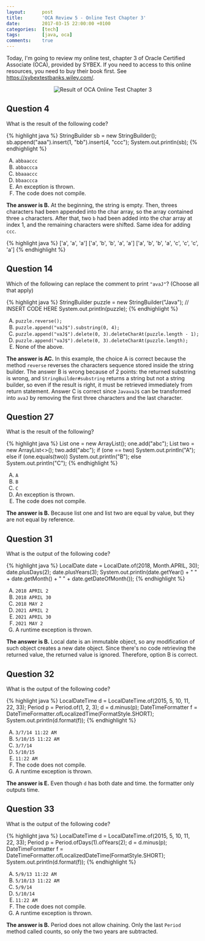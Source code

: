 ```yaml
---
layout:      post
title:       'OCA Review 5 - Online Test Chapter 3'
date:        2017-03-15 22:00:00 +0100
categories:  [tech]
tags:        [java, oca]
comments:    true
---
```


Today, I'm going to review my online test, chapter 3 of Oracle Certified
Associate (OCA), provided by SYBEX. If you need to access to this online
resources, you need to buy their book first. See
<https://sybextestbanks.wiley.com/>.

<!--more-->

<style type="text/css">
  ol { list-style-type: upper-alpha; }
</style>

<p align="center">
  <img
    src="{{ site.url }}/assets/20170315-oca-online-test-chapter-3.png"
    alt="Result of OCA Online Test Chapter 3">
</p>

## Question 4

What is the result of the following code?

{% highlight java %}
StringBuilder sb = new StringBuilder();
sb.append("aaa").insert(1, "bb").insert(4, "ccc");
System.out.println(sb);
{% endhighlight %}

1. `abbaaccc`
2. `abbaccca`
3. `bbaaaccc`
4. `bbaaccca`
5. An exception is thrown.
6. The code does not compile.

**The answer is B.** At the beginning, the string is empty. Then, threes
characters had been appended into the char array, so the array contained three
`a` characters. After that, two `b` had been added into the char array at index
1, and the remaining characters were shifted. Same idea for adding `ccc`.

{% highlight java %}
['a', 'a', 'a']
['a', 'b', 'b', 'a', 'a']
['a', 'b', 'b', 'a', 'c', 'c', 'c', 'a']
{% endhighlight %}

## Question 14

Which of the following can replace the comment to print `"avaJ"`? (Choose all
that apply)

{% highlight java %}
StringBuilder puzzle = new StringBuilder("Java");
// INSERT CODE HERE
System.out.println(puzzle);
{% endhighlight %}

1. `puzzle.reverse();`
2. `puzzle.append("vaJ$").substring(0, 4);`
3. `puzzle.append("vaJ$").delete(0, 3).deleteCharAt(puzzle.length - 1);`
4. `puzzle.append("vaJ$").delete(0, 3).deleteCharAt(puzzle.length);`
5. None of the above.

**The answer is AC.** In this example, the choice A is correct because the
method `reverse` reverses the characters sequence stored inside the string
builder. The answer B is wrong because of 2 points: the returned substring is
wrong, and `StringBuilder#substring` returns a string but not a string builder,
so even if the result is right, it must be retrieved immediately from return
statement. Answer C is correct since `JavavaJ$` can be transformed into `avaJ`
by removing the first three characters and the last character.

## Question 27

What is the result of the following?

{% highlight java %}
List<String> one = new ArrayList<String>();
one.add("abc");
List<String> two = new ArrayList<>();
two.add("abc");
if (one == two)
  System.out.println("A");
else if (one.equals(two))
  System.out.println("B");
else
  System.out.println("C");
{% endhighlight %}

1. `A`
2. `B`
3. `C`
4. An exception is thrown.
5. The code does not compile.

**The answer is B.** Because list one and list two are equal by value, but they
are not equal by reference.

## Question 31

What is the output of the following code?

{% highlight java %}
LocalDate date = LocalDate.of(2018, Month.APRIL, 30);
date.plusDays(2);
date.plusYears(3);
System.out.println(date.getYear()
    + " " + date.getMonth()
    + " " + date.getDateOfMonth());
{% endhighlight %}

1. `2018 APRIL 2`
2. `2018 APRIL 30`
3. `2018 MAY 2`
4. `2021 APRIL 2`
5. `2021 APRIL 30`
6. `2021 MAY 2`
7. A runtime exception is thrown.

**The answer is B.** Local date is an immutable object, so any modification of
such object creates a new date object. Since there's no code retrieving the
returned value, the returned value is ignored. Therefore, option B is correct.

## Question 32

What is the output of the following code?

{% highlight java %}
LocalDateTime d = LocalDateTime.of(2015, 5, 10, 11, 22, 33);
Period p = Period.of(1, 2, 3);
d = d.minus(p);
DateTimeFormatter f = DateTimeFormatter.ofLocalizedTime(FormatStyle.SHORT);
System.out.println(d.format(f));
{% endhighlight %}

1. `3/7/14 11:22 AM`
2. `5/10/15 11:22 AM`
3. `3/7/14`
4. `5/10/15`
5. `11:22 AM`
6. The code does not compile.
7. A runtime exception is thrown.

**The answer is E.** Even though `d` has both date and time. the formatter only
outputs time.

## Question 33

What is the output of the following code?

{% highlight java %}
LocalDateTime d = LocalDateTime.of(2015, 5, 10, 11, 22, 33);
Period p = Period.ofDays(1).ofYears(2);
d = d.minus(p);
DateTimeFormatter f = DateTimeFormatter.ofLocalizedDateTime(FormatStyle.SHORT);
System.out.println(d.format(f));
{% endhighlight %}

1. `5/9/13 11:22 AM`
2. `5/10/13 11:22 AM`
3. `5/9/14`
4. `5/10/14`
5. `11:22 AM`
6. The code does not compile.
7. A runtime exception is thrown.

**The answer is B.** Period does not allow chaining. Only the last `Period`
method called counts, so only the two years are subtracted.
